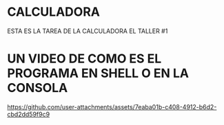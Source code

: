 # CALCULADORA

ESTA ES LA TAREA DE LA CALCULADORA EL TALLER #1 

# UN VIDEO DE COMO ES EL PROGRAMA EN SHELL O EN LA CONSOLA
https://github.com/user-attachments/assets/7eaba01b-c408-4912-b6d2-cbd2dd59f9c9

